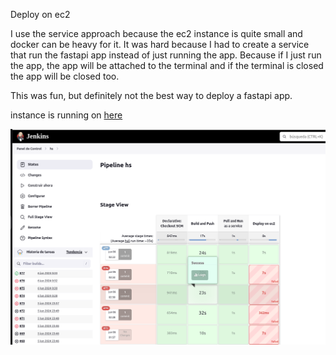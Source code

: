 Deploy on ec2

I use the service approach because the ec2 instance is quite small and docker can be heavy for it.
It was hard because I had to create a service that run the fastapi app instead of just running the app.
Because if I just run the app, the app will be attached to the terminal and if the terminal is closed the app will be closed too.

This was fun, but definitely not the best way to deploy a fastapi app.

instance is running on [here](http://ec2-3-70-224-86.eu-central-1.compute.amazonaws.com:8000/hello)

![alt text](image.png)

